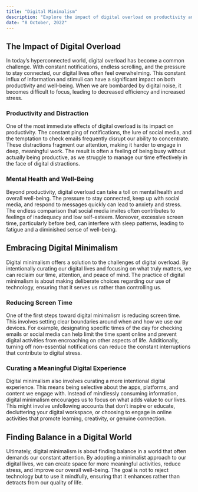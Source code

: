 ```yaml
---
title: "Digital Minimalism"
description: "Explore the impact of digital overload on productivity and well-being, and discover practical tips for embracing digital minimalism and reducing screen time."
date: "8 October, 2022"
---
```


## The Impact of Digital Overload

In today’s hyperconnected world, digital overload has become a common challenge. With constant notifications, endless scrolling, and the pressure to stay connected, our digital lives often feel overwhelming. This constant influx of information and stimuli can have a significant impact on both productivity and well-being. When we are bombarded by digital noise, it becomes difficult to focus, leading to decreased efficiency and increased stress.

### Productivity and Distraction

One of the most immediate effects of digital overload is its impact on productivity. The constant ping of notifications, the lure of social media, and the temptation to check emails frequently disrupt our ability to concentrate. These distractions fragment our attention, making it harder to engage in deep, meaningful work. The result is often a feeling of being busy without actually being productive, as we struggle to manage our time effectively in the face of digital distractions.

### Mental Health and Well-Being

Beyond productivity, digital overload can take a toll on mental health and overall well-being. The pressure to stay connected, keep up with social media, and respond to messages quickly can lead to anxiety and stress. The endless comparison that social media invites often contributes to feelings of inadequacy and low self-esteem. Moreover, excessive screen time, particularly before bed, can interfere with sleep patterns, leading to fatigue and a diminished sense of well-being.

## Embracing Digital Minimalism

Digital minimalism offers a solution to the challenges of digital overload. By intentionally curating our digital lives and focusing on what truly matters, we can reclaim our time, attention, and peace of mind. The practice of digital minimalism is about making deliberate choices regarding our use of technology, ensuring that it serves us rather than controlling us.

### Reducing Screen Time

One of the first steps toward digital minimalism is reducing screen time. This involves setting clear boundaries around when and how we use our devices. For example, designating specific times of the day for checking emails or social media can help limit the time spent online and prevent digital activities from encroaching on other aspects of life. Additionally, turning off non-essential notifications can reduce the constant interruptions that contribute to digital stress.

### Curating a Meaningful Digital Experience

Digital minimalism also involves curating a more intentional digital experience. This means being selective about the apps, platforms, and content we engage with. Instead of mindlessly consuming information, digital minimalism encourages us to focus on what adds value to our lives. This might involve unfollowing accounts that don’t inspire or educate, decluttering your digital workspace, or choosing to engage in online activities that promote learning, creativity, or genuine connection.

## Finding Balance in a Digital World

Ultimately, digital minimalism is about finding balance in a world that often demands our constant attention. By adopting a minimalist approach to our digital lives, we can create space for more meaningful activities, reduce stress, and improve our overall well-being. The goal is not to reject technology but to use it mindfully, ensuring that it enhances rather than detracts from our quality of life.